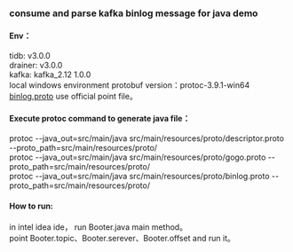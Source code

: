 ### consume and parse kafka binlog message for java demo

#### Env：
tidb: v3.0.0 <br/>
drainer: v3.0.0 <br/>
kafka: kafka_2.12 1.0.0 <br/>
local windows environment protobuf version：protoc-3.9.1-win64 <br/>
[binlog.proto](https://github.com/wuhuizuo/tidb6-tools/blob/master/tidb-binlog/slave_binlog_proto/proto/binlog.proto) use official point file。

#### Execute protoc command to generate java file：
protoc  --java_out=src/main/java src/main/resources/proto/descriptor.proto    --proto_path=src/main/resources/proto/  <br/>
protoc  --java_out=src/main/java src/main/resources/proto/gogo.proto    --proto_path=src/main/resources/proto/  <br/>
protoc  --java_out=src/main/java src/main/resources/proto/binlog.proto  --proto_path=src/main/resources/proto/  <br/>

#### How to run:
in intel idea ide， run Booter.java main method。<br/>
point Booter.topic、Booter.serever、Booter.offset and run it。
